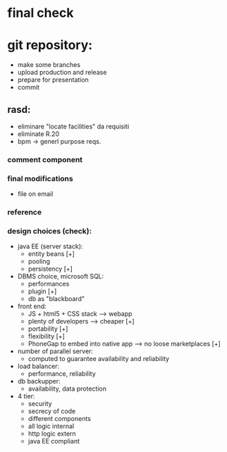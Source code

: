 # final check

# git repository:
- make some branches
- upload production and release
- prepare for presentation
- commit

## rasd:
- eliminare "locate facilities" da requisiti
- eliminate R.20
- bpm -> generl purpose reqs.

### comment component

### final modifications
- file on email

### reference

### design choices (check):
- java EE (server stack):
  * entity beans [+]
  * pooling
  * persistency [+]
- DBMS choice, microsoft SQL:
  * performances
  * plugin <geography> [+]
  * db as "blackboard"
- front end:
  * JS + html5 + CSS stack --> webapp
  * plenty of developers --> cheaper [+]
  * portability [+]
  * flexibility [+]
  * PhoneGap to embed into native app --> no loose marketplaces [+]
- number of parallel server:
  * computed to guarantee availability and reliability
- load balancer:
  * performance, reliability
- db backupper:
  * availability, data protection
- 4 tier:
  * security
  * secrecy of code
  * different components
  * all logic internal
  * http logic extern
  * java EE compliant
